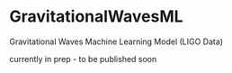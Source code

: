 # GravitationalWavesML
Gravitational Waves Machine Learning Model (LIGO Data)

currently in prep - to be published soon
